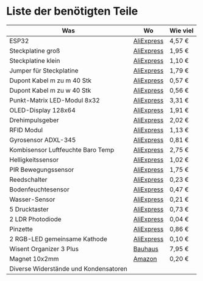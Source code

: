 Liste der benötigten Teile
=======================

  Was                                 | Wo                                                                                                                                                                                                                 | Wie viel
  ----------------------------------- | ------------------------------------------------------------------------------------------------------------------------------------------------------------------------------------------------------------------ | --------------
  ESP32                               |[AliExpress](https://www.aliexpress.com/item/ESP32-ESP-32-ESP32S-ESP-32S-CP2102-Wireless-WiFi-Bluetooth-Development-Board-Micro-USB-Dual-Core/32867696371.html)                              | 4,57 €
  Steckplatine groß                   |[AliExpress](https://www.aliexpress.com/item/Transparent-830-Tie-points-Solderless-Plug-in-Prototype-Breadboard-PCB-Experiment-Test-Circuit-Board-Kit-for/32731413507.html)                | 1,95 €
  Steckplatine klein                  |[AliExpress](https://www.aliexpress.com/item/Quality-mini-bread-board-breadboard-8-5CM-x-5-5CM-400-holes/32341808359.html)                                                                        | 1,10 €
  Jumper für Steckplatine             |[AliExpress](https://www.aliexpress.com/item/140Pcs-Lot-U-Shape-Shield-Solderless-Breadboard-Jumper-Cable-Wires-Kit-for-Arduino-Best-Quality/32230235592.html)                               | 1,79 €
  Dupont Kabel m zu m 40 Stk          |[AliExpress](https://www.aliexpress.com/item/40PCS-10CM-2-54MM-Row-Male-to-Male-Dupont-Cable-Breadboard-Jumper-Wire-For-arduino/32729488951.html)                                              | 0,57 €
  Dupont Kabel m zu w 40 Stk          |[AliExpress](https://www.aliexpress.com/item/40PCS-Dupont-10CM-Male-To-Female-Jumper-Wire-Ribbon-Cable-for-Arduino/32728729872.html)                                                             | 0,56 €
  Punkt-Matrix LED-Modul 8x32         |[AliExpress](https://www.aliexpress.com/item/MAX7219-Dot-Matrix-Module-For-Arduino-Microcontroller-4-In-One-Display-with-5P-Line/32819783619.html)                                             | 3,31 €
  OLED-Display 128x64                 |[AliExpress](https://www.aliexpress.com/item/1pcs-0-96-blue-0-96-inch-OLED-module-New-128X64-OLED-LCD-LED-Display-Module/32643950109.html)                                                      | 1,91 €
  Drehimpulsgeber                     |[AliExpress](https://www.aliexpress.com/item/Rotary-Encoder-Module-Brick-Sensor-Development-Round-Audio-Rotating-Potentiometer-Knob-Cap-for-Arduino/32822717070.html)                       | 2,02 €
  RFID Modul                          |[AliExpress](https://www.aliexpress.com/item/Free-Shipping-RFID-module-RC522-Kits-S50-13-56-Mhz-6cm-With-Tags-SPI-Write-Read/32523771442.html)                                                 | 1,13 €
  Gyrosensor ADXL-345                 |[AliExpress](https://www.aliexpress.com/item/GY-291-ADXL345-3-Axis-Digital-Gravity-Sensor-Acceleration-Module-Tilt-Sensor-For-Arduino-Free-Shipping/32279628901.html)                       | 0,81 €
  Kombisensor Luftfeuchte Baro Temp   |[AliExpress](https://www.aliexpress.com/item/High-Accuracy-BME280-Digital-Sensor-Temperature-Humidity-Barometric-Pressure-Sensor-Module-GY-BME280-I2C-SPI-1/32672210336.html)              | 2,75 €
  Helligkeitssensor                   |[AliExpress](https://www.aliexpress.com/item/Free-Shipping-GY-302-BH1750-BH1750FVI-light-intensity-illumination-module-3V-5V-We-are-the-manufacturer/32573189452.html)                      | 1,02 €
  PIR Bewegungssensor                 |[AliExpress](https://www.aliexpress.com/item/Mini-IR-Pyroelectric-Infrared-PIR-Motion-Human-Sensor-Automatic-Detector-Module-high-reliability-12mm-x-25mm/32749737125.html)                | 1,75 €
  Reedschalter                        |[AliExpress](https://www.aliexpress.com/item/10pcs-Reed-Switch-2-14mm-Magnetic-Control-Switch-Green-Glass-Reed-Switches-Glass-Normally-Open-Contact/32424207994.html)                       | 0,23 €
  Bodenfeuchtesensor                  |[AliExpress](https://www.aliexpress.com/item/Smart-Electronics-Soil-Moisture-Hygrometer-Detection-Humidity-Sensor-Module-For-arduino-Development-Board-DIY-Robot-Smart/32562744759.html) | 0,47 €
  Wasser-Sensor                       |[AliExpress](https://www.aliexpress.com/item/Free-shipping-Water-Sensor-for-Arduino-water-droplet-detection-depth-with-demo-code/32280702980.html)                                             | 0,21 €
  5 Drucktaster                       |[AliExpress](https://www.aliexpress.com/item/Free-shipping-25PCS-Tactile-Push-Button-Switch-Momentary-12-12-7-3MM-Micro-switch-button-25PCS/32803137574.html)                                | 0,73 €
  2 LDR Photodiode                    |[AliExpress](https://www.aliexpress.com/item/50PCS-LDR-Photo-Light-Sensitive-Resistor-Photoelectric-Photoresistor-5528-GL5528/32668713683.html)                                                | 0,04 €
  Pinzette                            |[AliExpress](https://www.aliexpress.com/item/1pcs-white-Heat-Resistant-Repair-Tool-Tweezer-for-Mobile-Phone-Tablets-Repair-Tools-Kit/32842853251.html)                                        | 0,86 €
  2 RGB-LED gemeinsame Kathode        |[AliExpress](https://www.aliexpress.com/item/50pcs-5mm-4pins-RGB-LED-Common-Cathode-Tri-Color-Emitting-Diodes-Diffused/32826209045.html)                                                        | 0,10 €
  Wisent Organizer 3 Plus             |[Bauhaus](https://www.bauhaus.info/kleinteilemagazine-sichtlagerkaesten/wisent-organizer-3-68/p/20319856)                                                                                           | 7,95 €
  Magnet 10x2mm                       |[Amazon](https://www.amazon.de/dp/B06X977K8L/ref=psdc_340675011_t2_B00PACHAM4)                                                                                                                          | 0,20 €
  Diverse Widerstände und Kondensatoren |  |
